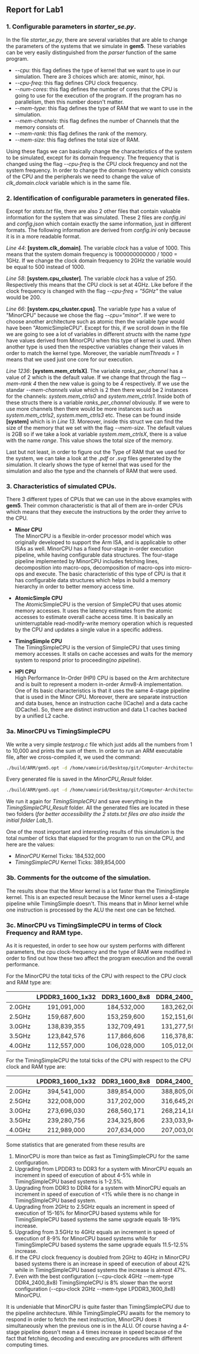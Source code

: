 ## Report for Lab1

### 1. Configurable parameters in _starter_se.py_.

In the file _starter_se.py_, there are several variables that are able to change the parameters of the systems that we simulate in **gem5**. These variables can be very easily distinguished from the _parser_ function of the same program.

* _--cpu_: this flag defines the type of kernel that we want to use in our simulation. There are 3 choices which are: atomic, minor, hpi.
* _--cpu-freq_: this flag defines CPU clock frequency.
* _--num-cores_: this flag defines the number of cores that the CPU is going to use for the execution of the program. If the program has no parallelism, then this number doesn't matter.
* _--mem-type_: this flag defines the type of RAM that we want to use in the simulation.
* _--mem-channels_: this flag defines the number of Channels that the memory consists of.
* _--mem-rank_: this flag defines the rank of the memory.
* _--mem-size_: this flag defines the total size of RAM.

Using these flags we can basically change the characteristics of the system to be simulated, except for its domain frequency. The frequency that is changed using the flag _--cpu-freq_ is the CPU clock frequency and not the system frequency. In order to change the domain frequency which consists of the CPU and the peripherals we need to change the value of _clk_domain.clock_ variable which is in the same file.

### 2. Identification of configurable parameters in generated files.

Except for _stats.txt_ file, there are also 2 other files that contain valuable information for the system that was simulated. These 2 files are _config.ini_ and _config.json_ which contain exactly the same information, just in different formats. The following information are derived from _config.ini_ only because it is in a more readable format.

_Line 44_: **[system.clk_domain]**. The variable _clock_ has a value of 1000. This means that the system domain frequency is 1000000000000 / 1000 = 1GHz. If we change the clock domain frequency to 2GHz the variable would be equal to 500 instead of 1000.

_Line 58_: **[system.cpu_cluster]**. The variable _clock_ has a value of 250. Respectively this means that the CPU clock is set at 4GHz. Like before if the clock frequency is changed with the flag _--cpu-freq = "5GHz"_ the value would be 200.

_Line 66_: **[system.cpu_cluster.cpus]**. The variable _type_ has a value of "MinorCPU" because we chose the flag _--cpu="minor"_. If we were to choose another architecture such as atomic then the variable _type_ would have been "AtomicSimpleCPU". Except for this, if we scroll down in the file we are going to see a lot of variables in different _structs_ with the name _type_ have values derived from MinorCPU when this type of kernel is used. When another type is used then the respective variables change their values in order to match the kernel type. Moreover, the variable _numThreads = 1_ means that we used just one core for our execution.

_Line 1236_: **[system.mem_ctrlsX]**. The variable _ranks_per_channel_ has a value of 2 which is the default value. If we change that through the flag _--mem-rank 4_ then the new value is going to be 4 respectively. If we use the standar _--mem-channels_ value which is 2 then there would be 2 instances for the channels: _system.mem_ctrls0_ and _system.mem_ctrls1_. Inside both of these structs there is a variable _ranks_per_channel_ obviously. If we were to use more channels then there would be more instances such as _system.mem_ctrls2_, _system.mem_ctrls3_ etc. These can be found inside **[system]** which is in _Line 13_. Moreover, inside this struct we can find the size of the memory that we set with the flag _--mem-size_. The default values is 2GB so if we take a look at variable _system.mem_ctrlsX_, there is a value with the name _range_. This value shows the total size of the memory. 

Last but not least, in order to figure out the Type of RAM that we used for the system, we can take a look at the _.pdf_ or _.svg_ files generated by the simulation. It clearly shows the type of kernel that was used for the simulation and also the type and the channels of RAM that were used.

### 3. Characteristics of simulated CPUs.

There 3 different types of CPUs that we can use in the above examples with **gem5**. Their common characteristic is that all of them are in-order CPUs which means that they execute the instructions by the order they arrive to the CPU.

* **Minor CPU**  
The MinorCPU is a flexible in-order processor model which was originally developed to support the Arm ISA, and is applicable to other ISAs as well. MinorCPU has a fixed four-stage in-order execution pipeline, while having configurable data structures. The four-stage pipeline implemented by MinorCPU includes fetching lines, decomposition into macro-ops, decomposition of macro-ops into micro-ops and execute. The basic characteristic of this type of CPU is that it has configurable data structures which helps in build a memory hierarchy in order to better memory access time.

* **AtomicSimple CPU**  
The AtomicSimpleCPU is the version of SimpleCPU that uses atomic memory accesses. It uses the latency estimates from the atomic accesses to estimate overall cache access time. It is basically an uninterruptable read-modify-write memory operation which is requested by the CPU and updates a single value in a specific address.

* **TimingSimple CPU**  
The TimingSimpleCPU is the version of SimpleCPU that uses timing memory accesses. It stalls on cache accesses and waits for the memory system to respond prior to proceeding(_no pipeline_).

* **HPI CPU**  
High Performance In-Order (HPI) CPU is based on the Arm architecture and is built to represent a modern in-order Armv8-A implementation. One of its basic characteristics is that it uses the same 4-stage pipeline that is used in the Minor CPU. Moreover, there are separate instruction and data buses, hence an instruction cache (ICache)
and a data cache (DCache). So, there are distinct instruction and data L1 caches backed by a unified L2 cache.

### 3a. MinorCPU vs TimingSimpleCPU

We write a very simple _testprog.c_ file which just adds all the numbers from 1 to 10,000 and prints the sum of them. 
In order to run an ARM executable file, after we cross-compiled it, we used the command: 
```bash
./build/ARM/gem5.opt -d /home/vamoirid/Desktop/git/Computer-Architecture/Lab_1/MinorCPU_Result ./configs/example/se.py --cpu-type=MinorCPU --caches -c '/home/vamoirid/Desktop/git/Computer-Architecture/Lab_1/testprog_arm' 
```
Every generated file is saved in the _MinorCPU_Result_ folder. 

```bash
./build/ARM/gem5.opt -d /home/vamoirid/Desktop/git/Computer-Architecture/Lab_1/TimingSimpleCPU_Result ./configs/example/se.py --cpu-type=TimingSimpleCPU --caches -c '/home/vamoirid/Desktop/git/Computer-Architecture/Lab_1/testprog_arm' 
```

We run it again for _TimingSimpleCPU_ and save everything in the _TimingSimpleCPU_Result_ folder. All the generated files are located in these two folders (_for better accessibility the 2 stats.txt files are also inside the initial folder Lab_1_).  

One of the most important and interesting results of this simulation is the total number of ticks that elapsed for the program to run on the CPU, and here are the values:

* _MinorCPU_ Kernel Ticks: 184,532,000
* _TimingSimpleCPU_ Kernel Ticks: 389,854,000

### 3b. Comments for the outcome of the simulation.

The results show that the Minor kernel is a lot faster than the TimingSimple kernel. This is an expected result because the Minor kernel uses a 4-stage pipeline while TimingSimple doesn't. This means that in Minor kernel while one instruction is processed by the ALU the next one can be fetched.

### 3c. MinorCPU vs TimingSimpleCPU in terms of Clock Frequency and RAM type.

As it is requested, in order to see how our system performs with different parameters, the cpu clock-frequency and the type of RAM were modified in order to find out how these two affect the program execution and the overall performance.

For the MinorCPU the total ticks of the CPU with respect to the CPU clock and RAM type are:

|   | LPDDR3_1600_1x32 | DDR3_1600_8x8 | DDR4_2400_8x8 |
|:------:|:-----------:|:-----------:|:-----------:|
| 2.0GHz | 191,091,000 | 184,532,000 | 183,262,000 |
| 2.5GHz | 159,687,600 | 153,259,600 | 152,151,600 |
| 3.0GHz | 138,839,355 | 132,709,491 | 131,277,591 |
| 3.5GHz | 123,842,576 | 117,866,606 | 116,378,834 |
| 4.0GHz | 112,557,000 | 106,028,000 | 105,012,000 |

For the TimingSimpleCPU the total ticks of the CPU with respect to the CPU clock and RAM type are:

|   | LPDDR3_1600_1x32 | DDR3_1600_8x8 | DDR4_2400_8x8 |
|:------:|:-----------:|:-----------:|:-----------:|
| 2.0GHz | 394,541,000 | 389,854,000 | 388,805,000 |
| 2.5GHz | 322,008,000 | 317,202,000 | 316,645,200 |
| 3.0GHz | 273,696,030 | 268,560,171 | 268,214,184 |
| 3.5GHz | 239,280,756 | 234,325,806 | 233,033,944 |
| 4.0GHz | 212,989,000 | 207,634,000 | 207,003,000 |

Some statistics that are generated from these results are
1. MinorCPU is more than twice as fast as TimingSimpleCPU for the same configuration.
2. Upgrading from LPDDR3 to DDR3 for a system with MinorCPU equals an increment in speed of execution of about 4-5% while in TimingSimpleCPU based systems is 1-2.5%.
3. Upgrading from DDR3 to DDR4 for a system with MinorCPU equals an increment in speed of execution of <1% while there is no change in TimingSImpleCPU based system.
4. Upgrading from 2GHz to 2.5GHz equals an increment in speed of execution of 15-16% for MinorCPU based systems while for TimingSimpleCPU based systems the same upgrade equals 18-19% increase.
5. Upgrading from 3.5GHz to 4GHz equals an increment in speed of execution of 8-9% for MinorCPU based systems while for TimingSimpleCPU based systems the same upgrade equals 11.5-12.5% increase.
6. If the CPU clock frequency is doubled from 2GHz to 4GHz in MinorCPU based systems there is an increase in speed of execution of about 42% while in TimingSimpleCPU based systems the increase is almost 47%.
7. Even with the best configuration (--cpu-clock 4GHz --mem-type DDR4_2400_8x8) TimingSimpleCPU is 8% slower than the worst configuration (--cpu-clock 2GHz --mem-type LPDDR3_1600_8x8) MinorCPU.

It is undeniable that MinorCPU is quite faster than TimingSimpleCPU due to the pipeline architecture. While TimingSimpleCPU awaits for the memory to respond in order to fetch the next instruction, MinorCPU does it simultaneously when the previous one is in the ALU. Of course having a 4-stage pipeline doesn't mean a 4 times increase in speed because of the fact that fetching, decoding and executing are procedures with different computing times.
